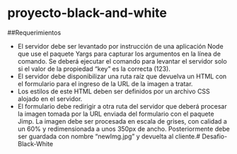 # proyecto-black-and-white

##Requerimientos
- El servidor debe ser levantado por instrucción de una aplicación Node que use el paquete Yargs para capturar los argumentos en la línea de comando. Se deberá ejecutar el comando para levantar el servidor solo si el valor de la propiedad “key” es la correcta (123).
- El servidor debe disponibilizar una ruta raíz que devuelva un HTML con el formulario para el ingreso de la URL de la imagen a tratar.
- Los estilos de este HTML deben ser definidos por un archivo CSS alojado en el servidor.
- El formulario debe redirigir a otra ruta del servidor que deberá procesar la imagen tomada por la URL enviada del formulario con el paquete Jimp. La imagen debe ser procesada en escala de grises, con calidad a un 60% y redimensionada a unos 350px de ancho. Posteriormente debe ser guardada con nombre “newImg.jpg” y devuelta al cliente.# Desafio-Black-White
